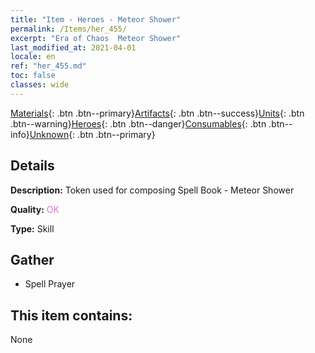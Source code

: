 ```yaml
---
title: "Item - Heroes - Meteor Shower"
permalink: /Items/her_455/
excerpt: "Era of Chaos  Meteor Shower"
last_modified_at: 2021-04-01
locale: en
ref: "her_455.md"
toc: false
classes: wide
---
```

 [Materials](/Items/){: .btn .btn--primary}[Artifacts](/Items/Artifacts/){: .btn .btn--success}[Units](/Items/Units/){: .btn .btn--warning}[Heroes](/Items/Heroes/){: .btn .btn--danger}[Consumables](/Items/Consumables/){: .btn .btn--info}[Unknown](/Items/Unknown/){: .btn .btn--primary}

## Details
 **Description:** Token used for composing Spell Book - Meteor Shower

 **Quality:** <span style="color: #DA70D6">OK</span>

 **Type:** Skill

## Gather

*    Spell Prayer 

## This item contains:

  None

